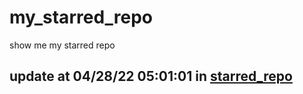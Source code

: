 # my_starred_repo
show me my starred repo

update at 04/28/22 05:01:01 in [starred_repo](./index.html)
---


